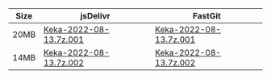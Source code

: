 |    Size   |     jsDelivr  | FastGit |
|  ---  |  ---  |  ---  |
| 20MB | [Keka-2022-08-13.7z.001](https://cdn.jsdelivr.net/gh/mainians/Keka@main/Keka-2022-08-13.7z.001) | [Keka-2022-08-13.7z.001](https://raw.fastgit.org/mainians/Keka/main/Keka-2022-08-13.7z.001) |
| 14MB | [Keka-2022-08-13.7z.002](https://cdn.jsdelivr.net/gh/mainians/Keka@main/Keka-2022-08-13.7z.002) | [Keka-2022-08-13.7z.002](https://raw.fastgit.org/mainians/Keka/main/Keka-2022-08-13.7z.002) |
